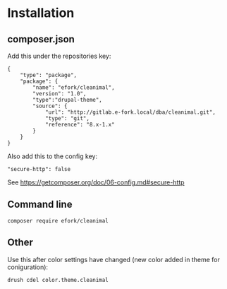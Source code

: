 # Installation

## composer.json

Add this under the repositories key:

```
{
    "type": "package",
    "package": {
        "name": "efork/cleanimal",
        "version": "1.0",
        "type":"drupal-theme",
        "source": {
            "url": "http://gitlab.e-fork.local/dba/cleanimal.git",
            "type": "git",
            "reference": "8.x-1.x"
        }
    }
}
```

Also add this to the config key:

`"secure-http": false`

See https://getcomposer.org/doc/06-config.md#secure-http

## Command line

`composer require efork/cleanimal`


## Other

Use this after color settings have changed (new color added in theme for coniguration):

`drush cdel color.theme.cleanimal`
